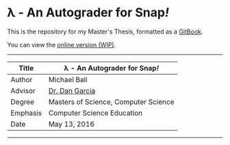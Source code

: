 # λ - An Autograder for Snap<em>!</em>

This is the repository for my Master's Thesis, formatted as a [GitBook][GitBook].

You can view the [online version (WIP)][online].

-----------------------------------------------------
| Title    | λ - An Autograder for Snap<em>!</em> 	|
| -------- | -------------------------------------- |
| Author   | Michael Ball 							|
| Advisor  | [Dr. Dan Garcia][dan] 					|
| Degree   | Masters of Science, Computer Science 	|
| Emphasis | Computer Science Education				|
| Date     | May 13, 2016							|
-----------------------------------------------------

[GitBook]: https://www.gitbook.com/
[online]: https://cycomachead.gitbooks.io/thesis/content/index.html
[dan]: https://cs.berkeley.edu/~ddgarcia

